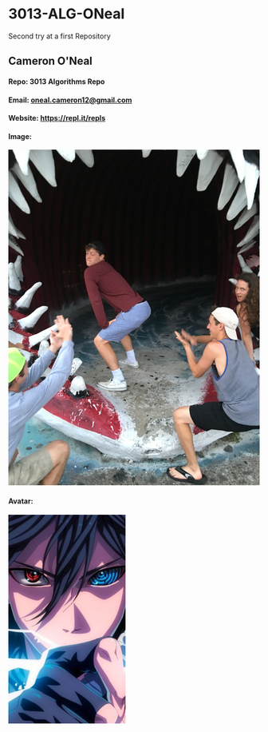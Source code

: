 # 3013-ALG-ONeal
Second try at a first Repository

## Cameron O'Neal

#### Repo: 3013 Algorithms Repo
#### Email: oneal.cameron12@gmail.com
#### Website: https://repl.it/repls
#### Image:
![](IMG_1673.JPG (witdh="200" height="200"))

#### Avatar: 
![](Sasuke.jpg)
